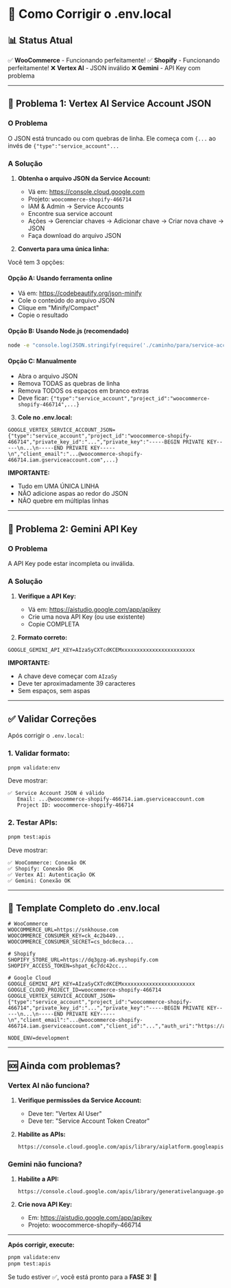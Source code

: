 # 🔧 Como Corrigir o .env.local

## 📊 Status Atual

✅ **WooCommerce** - Funcionando perfeitamente!
✅ **Shopify** - Funcionando perfeitamente!
❌ **Vertex AI** - JSON inválido
❌ **Gemini** - API Key com problema

---

## 🔴 Problema 1: Vertex AI Service Account JSON

### O Problema

O JSON está truncado ou com quebras de linha. Ele começa com `{...` ao invés de `{"type":"service_account"...`

### A Solução

1. **Obtenha o arquivo JSON da Service Account:**
   - Vá em: https://console.cloud.google.com
   - Projeto: `woocommerce-shopify-466714`
   - IAM & Admin → Service Accounts
   - Encontre sua service account
   - Ações → Gerenciar chaves → Adicionar chave → Criar nova chave → JSON
   - Faça download do arquivo JSON

2. **Converta para uma única linha:**

Você tem 3 opções:

#### Opção A: Usando ferramenta online
- Vá em: https://codebeautify.org/json-minify
- Cole o conteúdo do arquivo JSON
- Clique em "Minify/Compact"
- Copie o resultado

#### Opção B: Usando Node.js (recomendado)
```bash
node -e "console.log(JSON.stringify(require('./caminho/para/service-account.json')))"
```

#### Opção C: Manualmente
- Abra o arquivo JSON
- Remova TODAS as quebras de linha
- Remova TODOS os espaços em branco extras
- Deve ficar: `{"type":"service_account","project_id":"woocommerce-shopify-466714",...}`

3. **Cole no .env.local:**

```env
GOOGLE_VERTEX_SERVICE_ACCOUNT_JSON={"type":"service_account","project_id":"woocommerce-shopify-466714","private_key_id":"...","private_key":"-----BEGIN PRIVATE KEY-----\n...\n-----END PRIVATE KEY-----\n","client_email":"...@woocommerce-shopify-466714.iam.gserviceaccount.com",...}
```

**IMPORTANTE:**
- Tudo em UMA ÚNICA LINHA
- NÃO adicione aspas ao redor do JSON
- NÃO quebre em múltiplas linhas

---

## 🔴 Problema 2: Gemini API Key

### O Problema

A API Key pode estar incompleta ou inválida.

### A Solução

1. **Verifique a API Key:**
   - Vá em: https://aistudio.google.com/app/apikey
   - Crie uma nova API Key (ou use existente)
   - Copie COMPLETA

2. **Formato correto:**
```env
GOOGLE_GEMINI_API_KEY=AIzaSyCXTcdKCEMxxxxxxxxxxxxxxxxxxxxxxxx
```

**IMPORTANTE:**
- A chave deve começar com `AIzaSy`
- Deve ter aproximadamente 39 caracteres
- Sem espaços, sem aspas

---

## ✅ Validar Correções

Após corrigir o `.env.local`:

### 1. Validar formato:
```bash
pnpm validate:env
```

Deve mostrar:
```
✅ Service Account JSON é válido
   Email: ...@woocommerce-shopify-466714.iam.gserviceaccount.com
   Project ID: woocommerce-shopify-466714
```

### 2. Testar APIs:
```bash
pnpm test:apis
```

Deve mostrar:
```
✅ WooCommerce: Conexão OK
✅ Shopify: Conexão OK
✅ Vertex AI: Autenticação OK
✅ Gemini: Conexão OK
```

---

## 📝 Template Completo do .env.local

```env
# WooCommerce
WOOCOMMERCE_URL=https://snkhouse.com
WOOCOMMERCE_CONSUMER_KEY=ck_4c2b449...
WOOCOMMERCE_CONSUMER_SECRET=cs_bdc8eca...

# Shopify
SHOPIFY_STORE_URL=https://dq3gzg-a6.myshopify.com
SHOPIFY_ACCESS_TOKEN=shpat_6c7dc42cc...

# Google Cloud
GOOGLE_GEMINI_API_KEY=AIzaSyCXTcdKCEMxxxxxxxxxxxxxxxxxxxxxxxx
GOOGLE_CLOUD_PROJECT_ID=woocommerce-shopify-466714
GOOGLE_VERTEX_SERVICE_ACCOUNT_JSON={"type":"service_account","project_id":"woocommerce-shopify-466714","private_key_id":"...","private_key":"-----BEGIN PRIVATE KEY-----\n...\n-----END PRIVATE KEY-----\n","client_email":"...@woocommerce-shopify-466714.iam.gserviceaccount.com","client_id":"...","auth_uri":"https://accounts.google.com/o/oauth2/auth","token_uri":"https://oauth2.googleapis.com/token","auth_provider_x509_cert_url":"https://www.googleapis.com/oauth2/v1/certs","client_x509_cert_url":"..."}

NODE_ENV=development
```

---

## 🆘 Ainda com problemas?

### Vertex AI não funciona?

1. **Verifique permissões da Service Account:**
   - Deve ter: "Vertex AI User"
   - Deve ter: "Service Account Token Creator"

2. **Habilite as APIs:**
   ```
   https://console.cloud.google.com/apis/library/aiplatform.googleapis.com
   ```

### Gemini não funciona?

1. **Habilite a API:**
   ```
   https://console.cloud.google.com/apis/library/generativelanguage.googleapis.com
   ```

2. **Crie nova API Key:**
   - Em: https://aistudio.google.com/app/apikey
   - Projeto: woocommerce-shopify-466714

---

**Após corrigir, execute:**
```bash
pnpm validate:env
pnpm test:apis
```

Se tudo estiver ✅, você está pronto para a **FASE 3**! 🚀
